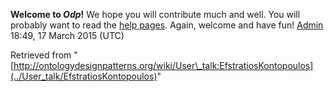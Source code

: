 __Welcome to _Odp_!__ We hope you will contribute much and well. 
You will probably want to read the [help pages](http://ontologydesignpatterns.org/wiki/Help:Contents "Help:Contents"). Again, welcome and have fun! [Admin](../User/ValentinaPresutti "User:ValentinaPresutti") 18:49, 17 March 2015 (UTC)





Retrieved from "[http://ontologydesignpatterns.org/wiki/User\_talk:EfstratiosKontopoulos](../User_talk/EfstratiosKontopoulos)"